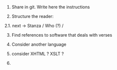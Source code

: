1. Share in git. Write here the instructions

2. Structure the reader:

2.1. next -> Stanza / Who (?) / 

3. Find references to software that deals with verses

4. Consider another language

5. consider XHTML ? XSLT ?

6.
